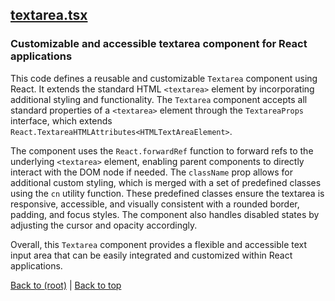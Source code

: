## [textarea.tsx](textarea.tsx)

### Customizable and accessible textarea component for React applications

This code defines a reusable and customizable `Textarea` component using React. It extends the standard HTML `<textarea>` element by incorporating additional styling and functionality. The `Textarea` component accepts all standard properties of a `<textarea>` element through the `TextareaProps` interface, which extends `React.TextareaHTMLAttributes<HTMLTextAreaElement>`. 

The component uses the `React.forwardRef` function to forward refs to the underlying `<textarea>` element, enabling parent components to directly interact with the DOM node if needed. The `className` prop allows for additional custom styling, which is merged with a set of predefined classes using the `cn` utility function. These predefined classes ensure the textarea is responsive, accessible, and visually consistent with a rounded border, padding, and focus styles. The component also handles disabled states by adjusting the cursor and opacity accordingly. 

Overall, this `Textarea` component provides a flexible and accessible text input area that can be easily integrated and customized within React applications.

[Back to (root)](#root) | [Back to top](#table-of-contents)

